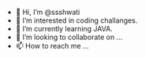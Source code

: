 - 👋 Hi, I’m @ssshwati
- 👀 I’m interested in coding challanges.
- 🌱 I’m currently learning JAVA.
- 💞️ I’m looking to collaborate on ...
- 📫 How to reach me ...

<!---
ssshwati/ssshwati is a ✨ special ✨ repository because its `README.md` (this file) appears on your GitHub profile.
You can click the Preview link to take a look at your changes.
--->
